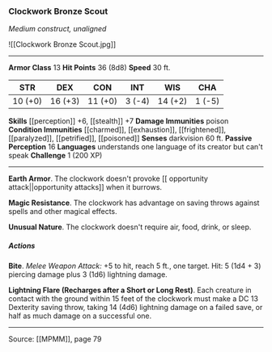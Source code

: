 ### Clockwork Bronze Scout
_Medium construct, unaligned_

![[Clockwork Bronze Scout.jpg]]




---

**Armor Class** 13
**Hit Points** 36 (8d8)
**Speed** 30 ft.

| STR     | DEX     | CON     | INT     | WIS     | CHA     |
|---------|---------|---------|---------|---------|---------|
| 10 (+0) | 16 (+3) | 11 (+0) | 3 (-4) | 14 (+2) | 1 (-5) |

**Skills** [[perception]] +6, [[stealth]] +7
**Damage Immunities** poison
**Condition Immunities** [[charmed]], [[exhaustion]], [[frightened]], [[paralyzed]], [[petrified]], [[poisoned]]
**Senses** darkvision 60 ft.
**Passive Perception** 16
**Languages** understands one language of its creator but can't speak
**Challenge** 1 (200 XP)

---

**Earth Armor**. The clockwork doesn't provoke [[ opportunity attack||opportunity attacks]] when it burrows.

**Magic Resistance**. The clockwork has advantage on saving throws against spells and other magical effects.

**Unusual Nature**. The clockwork doesn't require air, food, drink, or sleep.

##### Actions
**Bite**. _Melee Weapon Attack:_ +5 to hit, reach 5 ft., one target. Hit: 5 (1d4 + 3) piercing damage plus 3 (1d6) lightning damage.

**Lightning Flare (Recharges after a Short or Long Rest)**. Each creature in contact with the ground within 15 feet of the clockwork must make a DC 13 Dexterity saving throw, taking 14 (4d6) lightning damage on a failed save, or half as much damage on a successful one.


---

Source: [[MPMM]], page 79